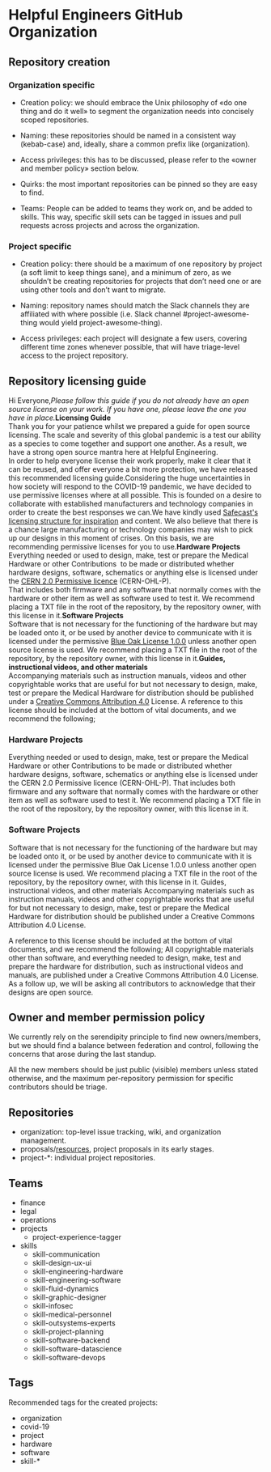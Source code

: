 # Helpful Engineers GitHub Organization

## Repository creation

### Organization specific
* Creation policy: we should embrace the Unix philosophy of «do one thing and do it well» to segment the organization needs into concisely scoped repositories.

* Naming: these repositories should be named in a consistent way (kebab-case) and, ideally, share a common prefix like (organization).

* Access privileges: this has to be discussed, please refer to the «owner and member policy» section below.

* Quirks: the most important repositories can be pinned so they are easy to find.

* Teams: People can be added to teams they work on, and be added to skills. This way, specific skill sets can be tagged in issues and pull requests across projects and across the organization.

### Project specific
* Creation policy: there should be a maximum of one repository by project (a soft limit to keep things sane), and a minimum of zero, as we shouldn’t be creating repositories for projects that don’t need one or are using other tools and don’t want to migrate.

* Naming: repository names should match the Slack channels they are affiliated with where possible (i.e. Slack channel #project-awesome-thing would yield project-awesome-thing). 

* Access privileges: each project will designate a few users, covering different time zones whenever possible, that will have triage-level access to the project repository.

## Repository licensing guide

<div class="p-rich_text_section">Hi Everyone,<span class="c-mrkdwn__br" data-stringify-type="paragraph-break"></span><i data-stringify-type="italic">Please follow this guide if you do not already have an open source license on your work. If you have one, please leave the one you have in place.</i><span class="c-mrkdwn__br" data-stringify-type="paragraph-break"></span><b data-stringify-type="bold">Licensing Guide</b><br>Thank you for your patience whilst we prepared a guide for open source licensing. The scale and severity of this global pandemic is a test our ability as a species to come together and support one another. As a result, we have a strong open source mantra here at Helpful Engineering.<br>In order to help everyone license their work properly, make it clear that it can be reused, and offer everyone a bit more protection, we have released this recommended licensing guide.<span class="c-mrkdwn__br" data-stringify-type="paragraph-break"></span>Considering the huge uncertainties in how society will respond to the COVID-19 pandemic, we have decided to use permissive licenses where at all possible. This is founded on a desire to collaborate with established manufacturers and technology companies in order to create the best responses we can.<span class="c-mrkdwn__br" data-stringify-type="paragraph-break"></span>We have kindly used <a target="_blank" class="c-link" delay="150" aria-describedby="slack-kit-tooltip" href="https://slack-redir.net/link?url=https%3A%2F%2Fsafecast.org%2Fabout%2Flicenses%2F&amp;v=3" rel="noopener noreferrer">Safecast's licensing structure for inspiration</a> and content. We also believe that there is a chance large manufacturing or technology companies may wish to pick up our designs in this moment of crises. On this basis, we are recommending permissive licenses for you to use.<span class="c-mrkdwn__br" data-stringify-type="paragraph-break"></span><b data-stringify-type="bold">Hardware Projects</b><br>Everything needed or used to design, make, test or prepare the Medical Hardware or other Contributions&nbsp; to be made or distributed whether hardware designs, software, schematics or anything else is licensed under the <a target="_blank" class="c-link" delay="150" aria-describedby="slack-kit-tooltip" href="https://slack-redir.net/link?url=https%3A%2F%2Fohwr.org%2Fproject%2Fcernohl%2Fwikis%2FDocuments%2FCERN-OHL-version-2&amp;v=3" rel="noopener noreferrer">CERN 2.0 Permissive licence</a> (CERN-OHL-P).<br>That includes both firmware and any software that normally comes with the&nbsp; hardware or other item as well as software used to test it. We recommend placing a TXT file in the root of the repository, by the repository owner, with this license in it.<span class="c-mrkdwn__br" data-stringify-type="paragraph-break"></span><b data-stringify-type="bold">Software Projects</b><br>Software that is not necessary for the functioning of the hardware but may be loaded onto it, or be used by another device to communicate with it is licensed under the permissive <a target="_blank" class="c-link" delay="150" aria-describedby="slack-kit-tooltip" href="https://slack-redir.net/link?url=https%3A%2F%2Fblueoakcouncil.org%2Flicense%2F1.0.0&amp;v=3" rel="noopener noreferrer">Blue Oak License 1.0.0</a> unless another open source license is used. We recommend placing a TXT file in the root of the repository, by the repository owner, with this license in it.<span class="c-mrkdwn__br" data-stringify-type="paragraph-break"></span><b data-stringify-type="bold">Guides, instructional videos, and other materials</b><br>Accompanying materials such as instruction manuals, videos and other copyrightable works that are useful for but not necessary to design, make, test or prepare the Medical Hardware for distribution should be published under a <a target="_blank" class="c-link" delay="150" aria-describedby="slack-kit-tooltip" href="https://slack-redir.net/link?url=https%3A%2F%2Fcreativecommons.org%2Flicenses%2Fby%2F4.0%2F&amp;v=3" rel="noopener noreferrer">Creative Commons Attribution 4.0</a> License.&nbsp;<span class="c-mrkdwn__br" data-stringify-type="paragraph-break"></span>A reference to this license should be included at the bottom of vital documents, and we recommend the following;<br></div>

### Hardware Projects
Everything needed or used to design, make, test or prepare the Medical Hardware or other Contributions  to be made or distributed whether hardware designs, software, schematics or anything else is licensed under the CERN 2.0 Permissive licence (CERN-OHL-P).
That includes both firmware and any software that normally comes with the  hardware or other item as well as software used to test it. We recommend placing a TXT file in the root of the repository, by the repository owner, with this license in it.

### Software Projects
Software that is not necessary for the functioning of the hardware but may be loaded onto it, or be used by another device to communicate with it is licensed under the permissive Blue Oak License 1.0.0 unless another open source license is used. We recommend placing a TXT file in the root of the repository, by the repository owner, with this license in it.
Guides, instructional videos, and other materials
Accompanying materials such as instruction manuals, videos and other copyrightable works that are useful for but not necessary to design, make, test or prepare the Medical Hardware for distribution should be published under a Creative Commons Attribution 4.0 License. 

A reference to this license should be included at the bottom of vital documents, and we recommend the following;
All copyrightable materials  other than software, and everything needed to design, make, test and prepare the hardware for distribution, such as instructional videos and manuals, are published under a Creative Commons Attribution 4.0 License.
As a follow up, we will be asking all contributors to acknowledge that their designs are open source.

## Owner and member permission policy
We currently rely on the serendipity principle to find new owners/members, but we should find a balance between federation and control, following the concerns that arose during the last standup.

All the new members should be just public (visible) members unless stated otherwise, and the maximum per-repository permission for specific contributors should be triage.


## Repositories
* organization: top-level issue tracking, wiki, and organization management.
* proposals/[resources](https://github.com/helpfulengineering/resources), project proposals in its early stages.
* project-\*: individual project repositories. 

## Teams

* finance
* legal
* operations
* projects
  * project-experience-tagger
* skills
  * skill-communication
  * skill-design-ux-ui
  * skill-engineering-hardware
  * skill-engineering-software
  * skill-fluid-dynamics
  * skill-graphic-designer
  * skill-infosec
  * skill-medical-personnel
  * skill-outsystems-experts
  * skill-project-planning
  * skill-software-backend
  * skill-software-datascience
  * skill-software-devops
  
## Tags

Recommended tags for the created projects:

* organization
* covid-19
* project
* hardware
* software
* skill-\* 

